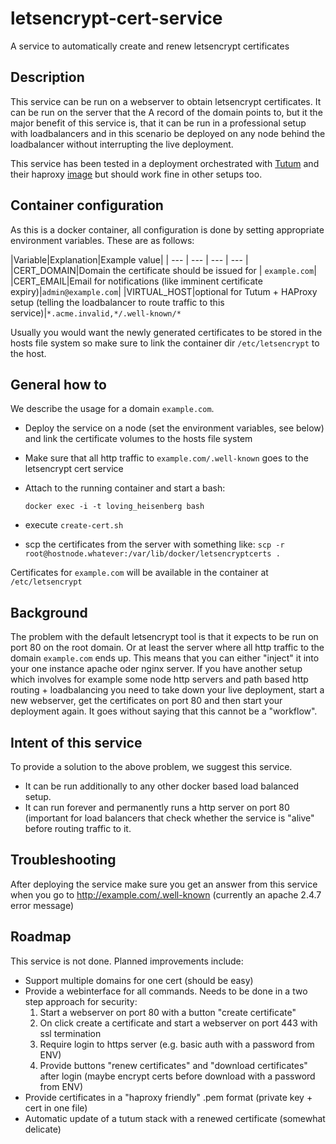 # letsencrypt-cert-service
A service to automatically create and renew letsencrypt certificates

## Description

This service can be run on a webserver to obtain letsencrypt certificates. 
It can be run on the server that the A record of the domain points to, but
it the major benefit of this service is, that it can be run in a professional setup
with loadbalancers and in this scenario be deployed on any node behind the loadbalancer without
interrupting the live deployment.

This service has been tested in a deployment orchestrated with [Tutum](https://tutum.co) and their haproxy [image](https://github.com/tutumcloud/haproxy) but
should work fine in other setups too.

## Container configuration

As this is a docker container, all configuration is done by setting appropriate environment variables.
These are as follows:

|Variable|Explanation|Example value|
| --- | --- | --- | --- |
|CERT_DOMAIN|Domain the certificate should be issued for | ```example.com```|
|CERT_EMAIL|Email for notifications (like imminent certificate expiry)|```admin@example.com```|
|VIRTUAL_HOST|optional for Tutum + HAProxy setup (telling the loadbalancer to route traffic to this service)|```*.acme.invalid,*/.well-known/*```

Usually you would want the newly generated certificates to be stored in the hosts file system
 so make sure to link the container dir ```/etc/letsencrypt``` to the host.

## General how to

We describe the usage for a domain ```example.com```.

- Deploy the service on a node (set the environment variables, see below) and link the certificate volumes to the hosts file system
- Make sure that all http traffic to ```example.com/.well-known``` goes to the letsencrypt cert service   
- Attach to the running container and start a bash:  

   ```docker exec -i -t loving_heisenberg bash```  
   
- execute ```create-cert.sh```
- scp the certificates from the server with something like:
   ```scp -r root@hostnode.whatever:/var/lib/docker/letsencryptcerts .```

Certificates for ```example.com``` will be available in the container at ```/etc/letsencrypt```

## Background

The problem with the default letsencrypt tool is that it expects to be run on port 80 on the root domain.
Or at least the server where all http traffic to the domain ```example.com``` ends up. This
means that you can either "inject" it into your one instance apache oder nginx server. If you have another setup
 which involves for example some node http servers and path based http routing + loadbalancing you need to take down
your live deployment, start a new webserver, get the certificates on port 80 and then start your deployment
again. It goes without saying that this cannot be a "workflow".

## Intent of this service

To provide a solution to the above problem, we suggest this service.

- It can be run additionally to any other docker based load balanced setup.
- It can run forever and permanently runs a http server on port 80 (important for
 load balancers that check whether the service is "alive" before routing traffic to it.

## Troubleshooting

After deploying the service make sure you get an answer from this service when you go to
http://example.com/.well-known (currently an apache 2.4.7 error message)

## Roadmap

This service is not done. Planned improvements include:

- Support multiple domains for one cert (should be easy)
- Provide a webinterface for all commands. Needs to be done in a two step approach for security:
  1. Start a webserver on port 80 with a button "create certificate"
  2. On click create a certificate and start a webserver on port 443 with ssl termination
  3. Require login to https server (e.g. basic auth with a password from ENV)
  4. Provide buttons "renew certificates" and "download certificates" after login (maybe encrypt certs
  before download with a password from ENV)
- Provide certificates in a "haproxy friendly" .pem format (private key + cert in one file)
- Automatic update of a tutum stack with a renewed certificate (somewhat delicate)
